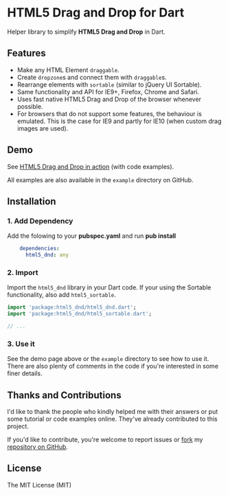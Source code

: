 HTML5 Drag and Drop for Dart
================

Helper library to simplify **HTML5 Drag and Drop** in Dart.

## Features ##
* Make any HTML Element `draggable`.
* Create `dropzone`s and connect them with `draggable`s.
* Rearrange elements with `sortable` (similar to jQuery UI Sortable).
* Same functionality and API for IE9+, Firefox, Chrome and Safari.
* Uses fast native HTML5 Drag and Drop of the browser whenever possible.
* For browsers that do not support some features, the behaviour is emulated.
  This is the case for IE9 and partly for IE10 (when custom drag images are 
  used).

## Demo ##
See [HTML5 Drag and Drop in action](http://edu.makery.ch/projects/dart-html5-drag-and-drop) (with code examples).

All examples are also available in the `example` directory on GitHub.

## Installation ##

### 1. Add Dependency ###
Add the folowing to your **pubspec.yaml** and run **pub install**
```yaml
	dependencies:
	  html5_dnd: any
```

### 2. Import ###
Import the `html5_dnd` library in your Dart code. If your using the Sortable 
functionality, also add `html5_sortable`.

```dart
import 'package:html5_dnd/html5_dnd.dart';
import 'package:html5_dnd/html5_sortable.dart';

// ...
```

### 3. Use it ###
See the demo page above or the `example` directory to see how to use it. There 
are also plenty of comments in the code if you're interested in some finer 
details.


## Thanks and Contributions ##
I'd like to thank the people who kindly helped me with their answers or put 
some tutorial or code examples online. They've already contributed to this 
project.

If you'd like to contribute, you're welcome to report issues or 
[fork](https://help.github.com/articles/fork-a-repo) my 
[repository on GitHub](https://github.com/marcojakob/dart-html5-dnd).


## License ##
The MIT License (MIT)